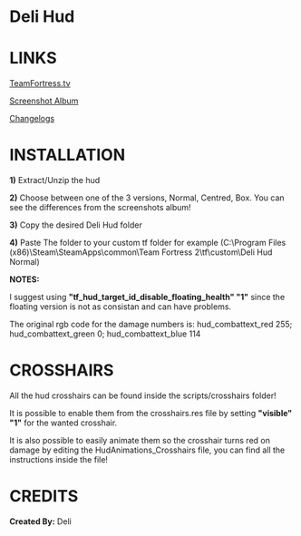# Deli Hud


<a>LINKS</a>
====

[TeamFortress.tv](https://www.teamfortress.tv/33738/ive-updated-some-huds)

[Screenshot Album](https://imgur.com/a/AOznT)

[Changelogs](https://github.com/Hypnootize/Deli-Hud/commits/master)


<a>INSTALLATION</a>
====

**1)** Extract/Unzip the hud

**2)** Choose between one of the 3 versions, Normal, Centred, Box. You can see the differences from the screenshots album!

**3)** Copy the desired Deli Hud folder

**4)** Paste The folder to your custom tf folder for example (C:\Program Files (x86)\Steam\SteamApps\common\Team Fortress 2\tf\custom\Deli Hud Normal)

**NOTES:**

I suggest using **"tf_hud_target_id_disable_floating_health" "1"** since the floating version is not as consistan and can have problems.

The original rgb code for the damage numbers is: hud_combattext_red 255; hud_combattext_green 0; hud_combattext_blue 114


<a>CROSSHAIRS</a>
====
All the hud crosshairs can be found inside the scripts/crosshairs folder!

It is possible to enable them from the crosshairs.res file by setting **"visible" "1"** for the wanted crosshair.

It is also possible to easily animate them so the crosshair turns red on damage by editing the HudAnimations_Crosshairs file, you can find all the instructions inside the file!


<a>CREDITS</a>
====
**Created By:** Deli

